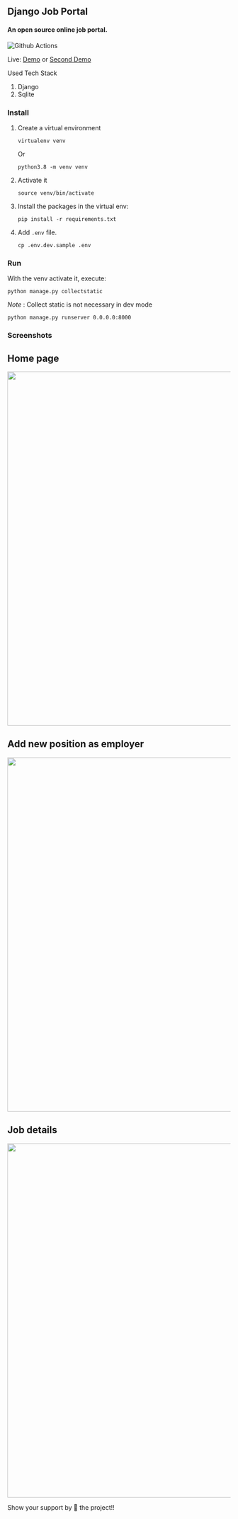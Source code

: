 ## Django Job Portal

#### An open source online job portal.

![Github Actions](https://github.com/manjurulhoque/django-job-portal/workflows/job-portal/badge.svg)

Live: [Demo](https://django-portal.herokuapp.com/) or [Second Demo](http://jobs.manjurulhoque.com/)

Used Tech Stack

1. Django
2. Sqlite

### Install

1. Create a virtual environment

    `virtualenv venv`

    Or

    `python3.8 -m venv venv`

2. Activate it

    `source venv/bin/activate`

3. Install the packages in the virtual env:

    `pip install -r requirements.txt`

4. Add `.env` file.

    `cp .env.dev.sample .env`

### Run
With the venv activate it, execute:

`python manage.py collectstatic`

*Note* : Collect static is not necessary in dev mode

`python manage.py runserver 0.0.0.0:8000`

### Screenshots

## Home page
<img src="screenshots/one.png" height="800">

## Add new position as employer
<img src="screenshots/two.png" height="800">

## Job details
<img src="screenshots/three.png" height="800">

Show your support by 🌟 the project!!
